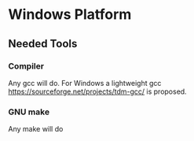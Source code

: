 # Windows Platform
## Needed Tools
### Compiler
Any gcc will do. For Windows a lightweight gcc https://sourceforge.net/projects/tdm-gcc/ is proposed.
### GNU make
Any make will do